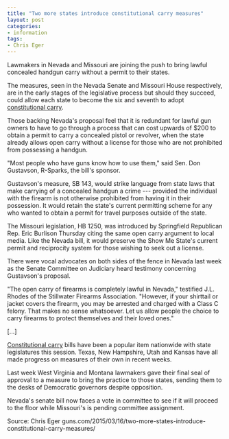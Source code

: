 ```yaml
---
title: "Two more states introduce constitutional carry measures"
layout: post
categories:
- information
tags:
- Chris Eger
---
```


Lawmakers in Nevada and Missouri are joining the push to bring lawful concealed handgun carry without a permit to their states.

The measures, seen in the Nevada Senate and Missouri House respectively, are in the early stages of the legislative process but should they succeed, could allow each state to become the six and seventh to adopt [constitutional carry](/permitless-carry-states.html).

Those backing Nevada's proposal feel that it is redundant for lawful gun owners to have to go through a process that can cost upwards of $200 to obtain a permit to carry a concealed pistol or revolver, when the state already allows open carry without a license for those who are not prohibited from possessing a handgun.

"Most people who have guns know how to use them," said Sen. Don Gustavson, R-Sparks, the bill's sponsor.

Gustavson's measure, SB 143, would strike language from state laws that make carrying of a concealed handgun a crime --- provided the individual with the firearm is not otherwise prohibited from having it in their possession. It would retain the state's current permitting scheme for any who wanted to obtain a permit for travel purposes outside of the state.

The Missouri legislation, HB 1250, was introduced by Springfield Republican Rep. Eric Burlison Thursday citing the same open carry argument to local media. Like the Nevada bill, it would preserve the Show Me State's current permit and reciprocity system for those wishing to seek out a license.

There were vocal advocates on both sides of the fence in Nevada last week as the Senate Committee on Judiciary heard testimony concerning Gustavson's proposal.

"The open carry of firearms is completely lawful in Nevada," testified J.L. Rhodes of the Stillwater Firearms Association. "However, if your shirttail or jacket covers the firearm, you may be arrested and charged with a Class C felony. That makes no sense whatsoever. Let us allow people the choice to carry firearms to protect themselves and their loved ones."

[...]

[Constitutional carry](/permitless-carry-states.html) bills have been a popular item nationwide with state legislatures this session. Texas, New Hampshire, Utah and Kansas have all made progress on measures of their own in recent weeks.

Last week West Virginia and Montana lawmakers gave their final seal of approval to a measure to bring the practice to those states, sending them to the desks of Democratic governors despite opposition.

Nevada's senate bill now faces a vote in committee to see if it will proceed to the floor while Missouri's is pending committee assignment.

Source: Chris Eger
guns.com/2015/03/16/two-more-states-introduce-constitutional-carry-measures/
